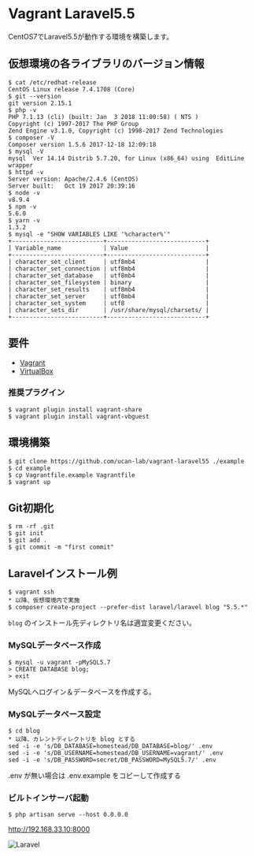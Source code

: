 # Vagrant Laravel5.5

CentOS7でLaravel5.5が動作する環境を構築します。

## 仮想環境の各ライブラリのバージョン情報

```
$ cat /etc/redhat-release
CentOS Linux release 7.4.1708 (Core)
$ git --version
git version 2.15.1
$ php -v
PHP 7.1.13 (cli) (built: Jan  3 2018 11:00:58) ( NTS )
Copyright (c) 1997-2017 The PHP Group
Zend Engine v3.1.0, Copyright (c) 1998-2017 Zend Technologies
$ composer -V
Composer version 1.5.6 2017-12-18 12:09:18
$ mysql -V
mysql  Ver 14.14 Distrib 5.7.20, for Linux (x86_64) using  EditLine wrapper
$ httpd -v
Server version: Apache/2.4.6 (CentOS)
Server built:   Oct 19 2017 20:39:16
$ node -v
v8.9.4
$ npm -v
5.6.0
$ yarn -v
1.3.2
$ mysql -e "SHOW VARIABLES LIKE '%character%'"
+--------------------------+----------------------------+
| Variable_name            | Value                      |
+--------------------------+----------------------------+
| character_set_client     | utf8mb4                    |
| character_set_connection | utf8mb4                    |
| character_set_database   | utf8mb4                    |
| character_set_filesystem | binary                     |
| character_set_results    | utf8mb4                    |
| character_set_server     | utf8mb4                    |
| character_set_system     | utf8                       |
| character_sets_dir       | /usr/share/mysql/charsets/ |
+--------------------------+----------------------------+
```

## 要件

- [Vagrant](https://www.vagrantup.com)
- [VirtualBox](https://www.virtualbox.org)

### 推奨プラグイン

```
$ vagrant plugin install vagrant-share
$ vagrant plugin install vagrant-vbguest
```

## 環境構築

```
$ git clone https://github.com/ucan-lab/vagrant-laravel55 ./example
$ cd example
$ cp Vagrantfile.example Vagrantfile
$ vagrant up
```

## Git初期化

```
$ rm -rf .git
$ git init
$ git add .
$ git commit -m "first commit"
```

## Laravelインストール例

```
$ vagrant ssh
* 以降、仮想環境内で実施
$ composer create-project --prefer-dist laravel/laravel blog "5.5.*"
```

`blog` のインストール先ディレクトリ名は適宜変更ください。

### MySQLデータベース作成

```
$ mysql -u vagrant -pMySQL5.7
> CREATE DATABASE blog;
> exit
```

MySQLへログイン＆データベースを作成する。

### MySQLデータベース設定

```
$ cd blog
* 以降、カレントディレクトリを blog とする
sed -i -e 's/DB_DATABASE=homestead/DB_DATABASE=blog/' .env
sed -i -e 's/DB_USERNAME=homestead/DB_USERNAME=vagrant/' .env
sed -i -e 's/DB_PASSWORD=secret/DB_PASSWORD=MySQL5.7/' .env
```

.env が無い場合は .env.example をコピーして作成する

### ビルトインサーバ起動

```
$ php artisan serve --host 0.0.0.0
```

http://192.168.33.10:8000

![Laravel](https://i.gyazo.com/048e0a29861b003a33bea354f755b03e.png)

